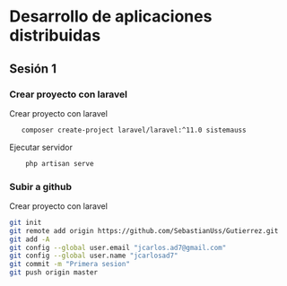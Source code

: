 # Desarrollo de aplicaciones distribuidas
## Sesión 1

### Crear proyecto con laravel
Crear proyecto con laravel
 ```bash
    composer create-project laravel/laravel:^11.0 sistemauss
```
Ejecutar servidor
```bash
    php artisan serve
```

### Subir a github
Crear proyecto con laravel
 ```bash
 git init
 git remote add origin https://github.com/SebastianUss/Gutierrez.git
 git add -A
 git config --global user.email "jcarlos.ad7@gmail.com"
 git config --global user.name "jcarlosad7"
 git commit -m "Primera sesion"
 git push origin master
```

